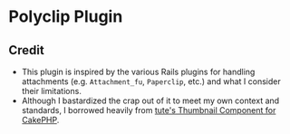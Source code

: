 # Polyclip Plugin



## Credit

* This plugin is inspired by the various Rails plugins for handling attachments (e.g. `Attachment_fu`, `Paperclip`, etc.) and what I consider their limitations.
* Although I bastardized the crap out of it to meet my own context and standards, I borrowed heavily from [tute's Thumbnail Component for CakePHP](http://github.com/tute/Thumbnail-component-for-CakePHP/tree/f0aacea0b786df58df433cda535cf6c909508eb2).


